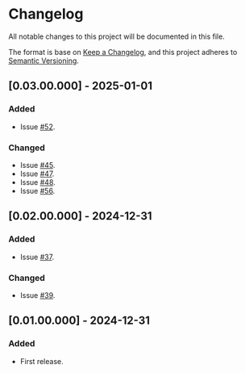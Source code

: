 # Changelog
All notable changes to this project will be documented in this file.

The format is base on [Keep a Changelog](https://keepachangelog.com/en/1.1.0/), and this project adheres to [Semantic Versioning](https://semver.org/spec/v2.0.0.html).

## [0.03.00.000] - 2025-01-01
### Added
- Issue [#52](https://github.com/j3-signalroom/ccaf_kickstarter-flight_consolidator_app-lambda/issues/52).

### Changed
- Issue [#45](https://github.com/j3-signalroom/ccaf_kickstarter-flight_consolidator_app-lambda/issues/45).
- Issue [#47](https://github.com/j3-signalroom/ccaf_kickstarter-flight_consolidator_app-lambda/issues/47).
- Issue [#48](https://github.com/j3-signalroom/ccaf_kickstarter-flight_consolidator_app-lambda/issues/48).
- Issue [#56](https://github.com/j3-signalroom/ccaf_kickstarter-flight_consolidator_app-lambda/issues/56).

## [0.02.00.000] - 2024-12-31
### Added
- Issue [#37](https://github.com/j3-signalroom/ccaf_kickstarter-flight_consolidator_app-lambda/issues/37).

### Changed
- Issue [#39](https://github.com/j3-signalroom/ccaf_kickstarter-flight_consolidator_app-lambda/issues/39).

## [0.01.00.000] - 2024-12-31
### Added
- First release.
